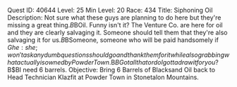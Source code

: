 Quest ID: 40644
Level: 25
Min Level: 20
Race: 434
Title: Siphoning Oil
Description: Not sure what these guys are planning to do here but they're missing a great thing.$B$BOil. Funny isn't it? The Venture Co. are here for oil and they are clearly salvaging it. Someone should tell them that they're also salvaging it for us.$B$BSomeone, someone who will be paid handsomely if $Ghe:she; won't ask any dumb questions should go and thank them for it while also grabbing what actually is owned by Powder Town.$B$BGot all that or do I gotta draw it for you?$B$BI need 6 barrels.
Objective: Bring 6 Barrels of Blacksand Oil back to Head Technician Klazfit at Powder Town in Stonetalon Mountains.
